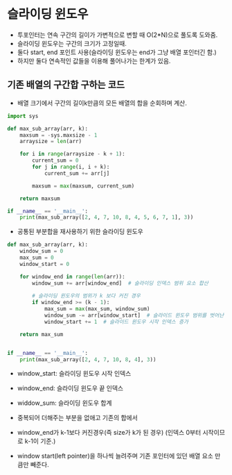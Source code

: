 # 슬라이딩 윈도우



* 투포인터는 연속 구간의 길이가 가변적으로 변할 때 O(2*N)으로 풀도록 도와줌.
* 슬라이딩 윈도우는 구간의 크기가 고정일때.
* 둘다 start, end 포인트 사용(슬라이딩 윈도우는 end가 그냥 배열 포인터긴 함.)
* 하지만 둘다 연속적인 값들을 이용해 풀어나가는 한계가 있음.



## 기존 배열의 구간합 구하는 코드

* 배열 크기에서 구간의 길이k만큼의 모든 배열의 합을 순회하며 계산.

```python
import sys

def max_sub_array(arr, k):
    maxsum = -sys.maxsize - 1
    arraysize = len(arr)

    for i in range(arraysize - k + 1):
        current_sum = 0
        for j in range(i, i + k):
            current_sum += arr[j]

        maxsum = max(maxsum, current_sum)

    return maxsum

if __name__ == '__main__':
    print(max_sub_array([2, 4, 7, 10, 8, 4, 5, 6, 7, 1], 3))
```

* 공통된 부분합을 재사용하기 위한 슬라이딩 윈도우

```python
def max_sub_array(arr, k):
    window_sum = 0
    max_sum = 0
    window_start = 0

    for window_end in range(len(arr)):
        window_sum += arr[window_end]  # 슬라이딩 인덱스 범위 요소 합산
        
        # 슬라이딩 윈도우의 범위가 k 보다 커진 경우
        if window_end >= (k - 1):
            max_sum = max(max_sum, window_sum)
            window_sum -= arr[window_start]  # 슬라이드 윈도우 범위를 벗어난 요소를 합계에서 제거
            window_start += 1  # 슬라이드 윈도우 시작 인덱스 증가

    return max_sum


if __name__ == '__main__':
    print(max_sub_array([2, 4, 7, 10, 8, 4], 3))
```

* window_start: 슬라이딩 윈도우 시작 인덱스

* window_end: 슬라이딩 윈도우 끝 인덱스

* widdow_sum: 슬라이딩 윈도우 합계

  

* 중복되어 더해주는 부분을 없애고 기존의 합에서

* window_end가 k-1보다 커진경우(즉 size가 k가 된 경우) (인덱스 0부터 시작이므로 k-1이 기준.)

* window start(left pointer)을 하나씩 늘려주며 기존 포인터에 있던 배열 요소 만큼만 빼준다. 

